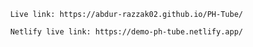           Live link: https://abdur-razzak02.github.io/PH-Tube/

          Netlify live link: https://demo-ph-tube.netlify.app/
